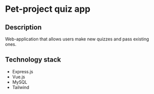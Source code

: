 # Pet-project quiz app

## Description

 Web-application that allows users make new quizzes
 and pass existing ones.

## Technology stack
* Express.js
* Vue.js
* MySQL
* Tailwind

